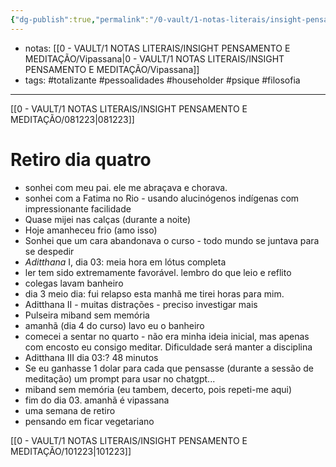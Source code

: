 ```yaml
---
{"dg-publish":true,"permalink":"/0-vault/1-notas-literais/insight-pensamento-e-meditacao/091223/","tags":["totalizante","pessoalidades","householder","psique","filosofia"],"dgHomeLink":true,"dgShowLocalGraph":true,"dgShowFileTree":true,"dgEnableSearch":true,"noteIcon":""}
---
```


- notas: [[0 - VAULT/1 NOTAS LITERAIS/INSIGHT PENSAMENTO E MEDITAÇÃO/Vipassana\|0 - VAULT/1 NOTAS LITERAIS/INSIGHT PENSAMENTO E MEDITAÇÃO/Vipassana]]
- tags: #totalizante #pessoalidades #householder #psique #filosofia 

---

[[0 - VAULT/1 NOTAS LITERAIS/INSIGHT PENSAMENTO E MEDITAÇÃO/081223\|081223]]

# Retiro dia quatro

- sonhei com meu pai. ele me abraçava e chorava.
- sonhei com a Fatima no Rio - usando alucinógenos indígenas com impressionante facilidade
- Quase mijei nas calças (durante a noite)
- Hoje amanheceu frio (amo isso)
- Sonhei que um cara abandonava o curso - todo mundo se juntava para se despedir
- *Aditthana* I, dia 03: meia hora em lótus completa
- ler tem sido extremamente favorável. lembro do que leio e reflito
- colegas lavam banheiro
- dia 3 meio dia: fui relapso esta manhã me tirei horas para mim.
- Aditthana II - muitas distrações - preciso investigar mais
- Pulseira miband sem memória
- amanhã (dia 4 do curso) lavo eu o banheiro
- comecei a sentar no quarto - não era minha ideia inicial, mas apenas com encosto eu consigo meditar. Dificuldade será manter a disciplina
- Aditthana III dia 03:? 48 minutos 
- Se eu ganhasse 1 dolar para cada que pensasse (durante a sessão de meditação) um prompt para usar no chatgpt...
- miband sem memória (eu tambem, decerto, pois repeti-me aqui)
- fim do dia 03. amanhã é vipassana
- uma semana de retiro
- pensando em ficar vegetariano

[[0 - VAULT/1 NOTAS LITERAIS/INSIGHT PENSAMENTO E MEDITAÇÃO/101223\|101223]]